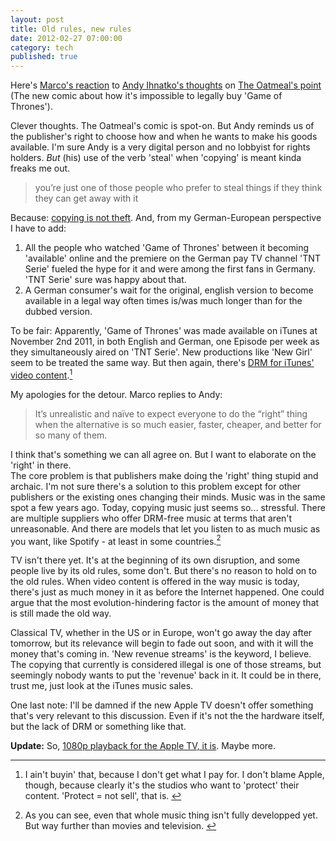 ```yaml
---
layout: post
title: Old rules, new rules
date: 2012-02-27 07:00:00
category: tech
published: true
---
```

Here's [Marco's reaction](http://www.marco.org/2012/02/25/right-vs-pragmatic) to [Andy Ihnatko's thoughts](http://ihnatko.com/2012/02/20/heavy-hangs-the-bandwidth-that-torrents-the-crown/) on [The Oatmeal's point](http://theoatmeal.com/comics/game_of_thrones) (The new comic about how it's impossible to legally buy 'Game of Thrones'). 

Clever thoughts. The Oatmeal's comic is spot-on. But Andy reminds us of the publisher's right to choose how and when he wants to make his goods available. I'm sure Andy is a very digital person and no lobbyist for rights holders. *But* (his) use of the verb 'steal' when 'copying' is meant kinda freaks me out. 

> you’re just one of those people who prefer to steal things if they think they can get away with it

Because: [copying is not theft](http://www.youtube.com/watch?v=IeTybKL1pM4&feature=youtube_gdata_player). And, from my German-European perspective I have to add:

1. All the people who watched 'Game of Thrones' between it becoming 'available' online and the premiere on the German pay TV channel 'TNT Serie' fueled the hype for it and were among the first fans in Germany. 'TNT Serie' sure was happy about that.
2. A German consumer's wait for the original, english version to become available in a legal way often times is/was much longer than for the dubbed version.

To be fair: Apparently, 'Game of Thrones' was made available on iTunes at November 2nd 2011, in both English and German, one Episode per week as they simultaneously aired on 'TNT Serie'. New productions like 'New Girl' seem to be treated the same way. But then again, there's [DRM for iTunes' video content](http://gigaom.com/2011/06/08/apple-icloud-drm/).[<sup id="fn1b">1</sup>](#fn1)

My apologies for the detour. Marco replies to Andy:

> It’s unrealistic and naïve to expect everyone to do the “right” thing when the alternative is so much easier, faster, cheaper, and better for so many of them.

I think that's something we can all agree on. But I want to elaborate on the 'right' in there.  
The core problem is that publishers make doing the 'right' thing stupid and archaic. I'm not sure there's a solution to this problem except for other publishers or the existing ones changing their minds. Music was in the same spot a few years ago. Today, copying music just seems so... stressful. There are multiple suppliers who offer DRM-free music at terms that aren't unreasonable. And there are models that let you listen to as much music as you want, like Spotify - at least in some countries.[<sup id="fn2b">2</sup>](#fn2)

TV isn't there yet. It's at the beginning of its own disruption, and some people live by its old rules, some don't. But there's no reason to hold on to the old rules. When video content is offered in the way music is today, there's just as much money in it as before the Internet happened. One could argue that the most evolution-hindering factor is the amount of money that is still made the old way. 

Classical TV, whether in the US or in Europe, won't go away the day after tomorrow, but its relevance will begin to fade out soon, and with it will the money that's coming in. 'New revenue streams' is the keyword, I believe. The copying that currently is considered illegal is one of those streams, but seemingly nobody wants to put the 'revenue' back in it. It could be in there, trust me, just look at the iTunes music sales.

One last note: I'll be damned if the new Apple TV doesn't offer something that's very relevant to this discussion. Even if it's not the the hardware itself, but the lack of DRM or something like that.

**Update:** So, [1080p playback for the Apple TV, it is](http://9to5mac.com/2012/02/28/sources-new-apple-tv-launching-in-march-near-immediate-availability-hinted-for-new-ipads/). Maybe more.


---

1. <span id="fn1">I ain't buyin' that, because I don't get what I pay for. I don't blame Apple, though, because clearly it's the studios who want to 'protect' their content. 'Protect = not sell', that is.</span> [&#8617;](#fn1b)

2. <span id="fn2">As you can see, even that whole music thing isn't fully developped yet. But way further than movies and television.</span> [&#8617;](#fn2b)

